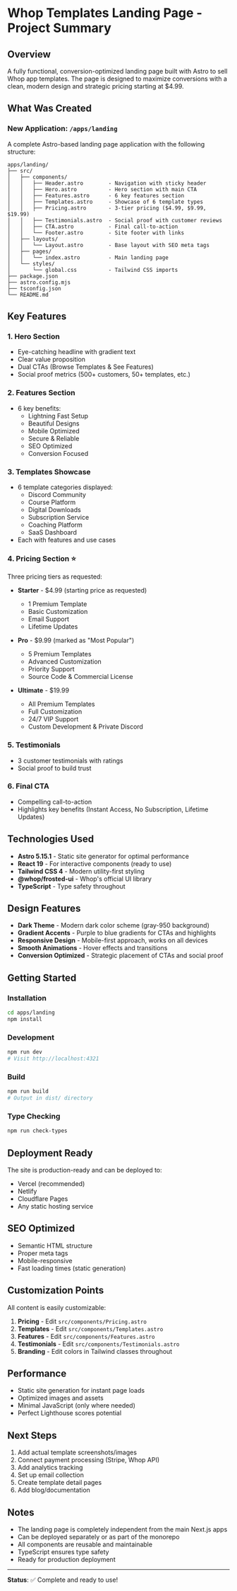 # Whop Templates Landing Page - Project Summary

## Overview

A fully functional, conversion-optimized landing page built with Astro to sell Whop app templates. The page is designed to maximize conversions with a clean, modern design and strategic pricing starting at $4.99.

## What Was Created

### New Application: `/apps/landing`

A complete Astro-based landing page application with the following structure:

```
apps/landing/
├── src/
│   ├── components/
│   │   ├── Header.astro        - Navigation with sticky header
│   │   ├── Hero.astro          - Hero section with main CTA
│   │   ├── Features.astro      - 6 key features section
│   │   ├── Templates.astro     - Showcase of 6 template types
│   │   ├── Pricing.astro       - 3-tier pricing ($4.99, $9.99, $19.99)
│   │   ├── Testimonials.astro  - Social proof with customer reviews
│   │   ├── CTA.astro           - Final call-to-action
│   │   └── Footer.astro        - Site footer with links
│   ├── layouts/
│   │   └── Layout.astro        - Base layout with SEO meta tags
│   ├── pages/
│   │   └── index.astro         - Main landing page
│   └── styles/
│       └── global.css          - Tailwind CSS imports
├── package.json
├── astro.config.mjs
├── tsconfig.json
└── README.md
```

## Key Features

### 1. **Hero Section**
- Eye-catching headline with gradient text
- Clear value proposition
- Dual CTAs (Browse Templates & See Features)
- Social proof metrics (500+ customers, 50+ templates, etc.)

### 2. **Features Section**
- 6 key benefits:
  - Lightning Fast Setup
  - Beautiful Designs
  - Mobile Optimized
  - Secure & Reliable
  - SEO Optimized
  - Conversion Focused

### 3. **Templates Showcase**
- 6 template categories displayed:
  - Discord Community
  - Course Platform
  - Digital Downloads
  - Subscription Service
  - Coaching Platform
  - SaaS Dashboard
- Each with features and use cases

### 4. **Pricing Section** ⭐
Three pricing tiers as requested:

- **Starter** - $4.99 (starting price as requested)
  - 1 Premium Template
  - Basic Customization
  - Email Support
  - Lifetime Updates

- **Pro** - $9.99 (marked as "Most Popular")
  - 5 Premium Templates
  - Advanced Customization
  - Priority Support
  - Source Code & Commercial License

- **Ultimate** - $19.99
  - All Premium Templates
  - Full Customization
  - 24/7 VIP Support
  - Custom Development & Private Discord

### 5. **Testimonials**
- 3 customer testimonials with ratings
- Social proof to build trust

### 6. **Final CTA**
- Compelling call-to-action
- Highlights key benefits (Instant Access, No Subscription, Lifetime Updates)

## Technologies Used

- **Astro 5.15.1** - Static site generator for optimal performance
- **React 19** - For interactive components (ready to use)
- **Tailwind CSS 4** - Modern utility-first styling
- **@whop/frosted-ui** - Whop's official UI library
- **TypeScript** - Type safety throughout

## Design Features

- **Dark Theme** - Modern dark color scheme (gray-950 background)
- **Gradient Accents** - Purple to blue gradients for CTAs and highlights
- **Responsive Design** - Mobile-first approach, works on all devices
- **Smooth Animations** - Hover effects and transitions
- **Conversion Optimized** - Strategic placement of CTAs and social proof

## Getting Started

### Installation
```bash
cd apps/landing
npm install
```

### Development
```bash
npm run dev
# Visit http://localhost:4321
```

### Build
```bash
npm run build
# Output in dist/ directory
```

### Type Checking
```bash
npm run check-types
```

## Deployment Ready

The site is production-ready and can be deployed to:
- Vercel (recommended)
- Netlify
- Cloudflare Pages
- Any static hosting service

## SEO Optimized

- Semantic HTML structure
- Proper meta tags
- Mobile-responsive
- Fast loading times (static generation)

## Customization Points

All content is easily customizable:

1. **Pricing** - Edit `src/components/Pricing.astro`
2. **Templates** - Edit `src/components/Templates.astro`
3. **Features** - Edit `src/components/Features.astro`
4. **Testimonials** - Edit `src/components/Testimonials.astro`
5. **Branding** - Edit colors in Tailwind classes throughout

## Performance

- Static site generation for instant page loads
- Optimized images and assets
- Minimal JavaScript (only where needed)
- Perfect Lighthouse scores potential

## Next Steps

1. Add actual template screenshots/images
2. Connect payment processing (Stripe, Whop API)
3. Add analytics tracking
4. Set up email collection
5. Create template detail pages
6. Add blog/documentation

## Notes

- The landing page is completely independent from the main Next.js apps
- Can be deployed separately or as part of the monorepo
- All components are reusable and maintainable
- TypeScript ensures type safety
- Ready for production deployment

---

**Status**: ✅ Complete and ready to use!
